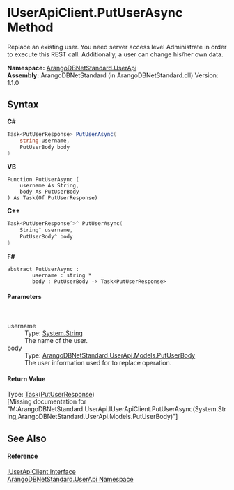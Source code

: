 # IUserApiClient.PutUserAsync Method 
 

Replace an existing user. You need server access level Administrate in order to execute this REST call. Additionally, a user can change his/her own data.

**Namespace:**&nbsp;<a href="a57cb14e-62d0-8e40-f4e2-560f8a8cd6e9">ArangoDBNetStandard.UserApi</a><br />**Assembly:**&nbsp;ArangoDBNetStandard (in ArangoDBNetStandard.dll) Version: 1.1.0

## Syntax

**C#**<br />
``` C#
Task<PutUserResponse> PutUserAsync(
	string username,
	PutUserBody body
)
```

**VB**<br />
``` VB
Function PutUserAsync ( 
	username As String,
	body As PutUserBody
) As Task(Of PutUserResponse)
```

**C++**<br />
``` C++
Task<PutUserResponse^>^ PutUserAsync(
	String^ username, 
	PutUserBody^ body
)
```

**F#**<br />
``` F#
abstract PutUserAsync : 
        username : string * 
        body : PutUserBody -> Task<PutUserResponse> 

```


#### Parameters
&nbsp;<dl><dt>username</dt><dd>Type: <a href="https://docs.microsoft.com/dotnet/api/system.string" target="_blank" rel="noopener noreferrer">System.String</a><br />The name of the user.</dd><dt>body</dt><dd>Type: <a href="38c6c704-9768-37be-5287-7de879274af5">ArangoDBNetStandard.UserApi.Models.PutUserBody</a><br />The user information used for to replace operation.</dd></dl>

#### Return Value
Type: <a href="https://docs.microsoft.com/dotnet/api/system.threading.tasks.task-1" target="_blank" rel="noopener noreferrer">Task</a>(<a href="909a83dc-8799-11fb-f066-f84f00579bef">PutUserResponse</a>)<br />\[Missing <returns> documentation for "M:ArangoDBNetStandard.UserApi.IUserApiClient.PutUserAsync(System.String,ArangoDBNetStandard.UserApi.Models.PutUserBody)"\]

## See Also


#### Reference
<a href="975b79fb-bac2-ed5a-a69e-98a986a268e2">IUserApiClient Interface</a><br /><a href="a57cb14e-62d0-8e40-f4e2-560f8a8cd6e9">ArangoDBNetStandard.UserApi Namespace</a><br />